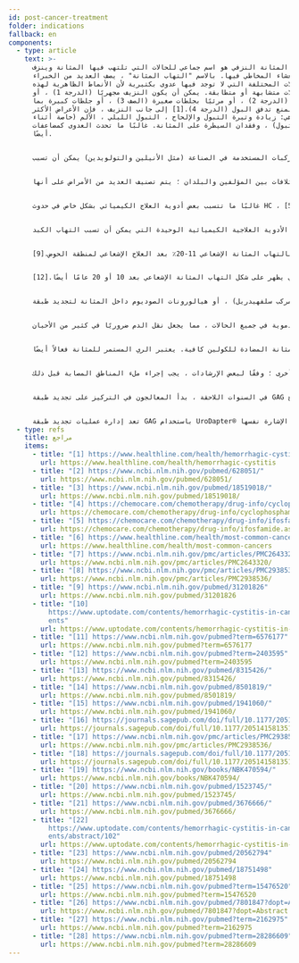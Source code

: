 ```yaml
---
id: post-cancer-treatment
folder: indications
fallback: en
components:
  - type: article
    text: >-
      التهاب المثانة النزفي هو اسم جماعي للحالات التي تلتهب فيها المثانة وينزف
      الغشاء المخاطي فيها. بالاسم "التهاب المثانة" ، يصف العديد من الخبراء
      الحالات المختلفة التي لا توجد فيها عدوى بكتيرية لأن الأنماط الظاهرية لهذه
      الحالات متشابهة أو متطابقة. يمكن أن يكون النزيف مجهريًا (الدرجة 1) ، أو
      مرئيًا (الدرجة 2) ، أو مرئيًا بجلطات صغيرة (الصف 3) ، أو جلطات كبيرة بما
      يكفي لمنع تدفق البول (الدرجة 4).[1] إلى جانب النزيف ، فإن الأعراض الأكثر
      شيوعًا هي: زيادة وتيرة التبول والإلحاح ، التبول الليلي ، الألم (خاصة أثناء
      التبول) ، وفقدان السيطرة على المثانة. غالبًا ما تحدث العدوى كمضاعفات
      أيضًا.


      يمكن أن تسبب بعض أنواع العدوى البكتيرية أعراض نزفية ، لكن معظم المرضى يستجيبون للعلاج المضاد للبكتيريا ؛ لذلك ، نادرًا ما تؤدي هذه العدوى إلى التهاب الكبد المزمن و/أو المتكرر. بعض المركبات المستخدمة في الصناعة (مثل الأنيلين والتولويدين) يمكن أن تسبب HC أيضًا. عادة ما تنتهي الحالة من الوجود بمجرد توقف المريض عن التعرض للسم.[2] زوجان من الفيروسات قد يسببان HC ؛ ومع ذلك ، تتطور الحالة في الغالب إما في سن مبكرة جدًا (وفي هذه الحالة تختفي في غضون يومين) ، أو إذا كان جهاز المناعة لدى المريض معرضًا للخطر الشديد ، على سبيل المثال بعد زرع النخاع العظمي أو الكلى.[3]


      ومع ذلك ، فإن الحالتين الأكثر شيوعًا اللذان يظهر فيهما التهاب المثانة النزفي يرتبطان بأساليب علاج الأورام المستخدمة على نطاق واسع. يمكن أن يتطور بعد العلاج الكيميائي أو العلاج الإشعاعي. وبالتالي ، غالبًا ما تسمى هذه الحالات بالعلاج الكيميائي التهاب المثانة والتهاب المثانة الإشعاعي على التوالي. وتجدر الإشارة إلى أن تعريف التهاب المثانة النزفي غامض ، وهناك اختلافات بين المؤلفين والبلدان ؛ يتم تصنيف العديد من الأمراض على أنها HCs بغض النظر عن سببها. هنا ، من خلال هذا المفهوم ، يجب أن نعني الأخيرين ، حالات ما بعد السرطان.


      غالبًا ما تتسبب بعض أدوية العلاج الكيميائي بشكل خاص في حدوث HC ، وخاصة مركبات الأوكساسافوسفورين مثل سيكلوفوسفاميد وإيفوسفاميد. تستخدم هذه الأدوية على نطاق واسع في العديد من بروتوكولات العلاج الكيميائي ، بما في ذلك علاج الأورام الصلبة والأورام اللمفاوية.[4],[5]


      تجدر الإشارة إلى أنه بالنظر إلى أكثر 10 أنواع من السرطانات شيوعًا[6] في الولايات المتحدة ، يمكن إعطاء سيكلوفوسفاميد و/أو إفوسفاميد للحالات التالية (معدل التكرار بين قوسين) سرطان الثدي (الأول) وسرطان الرئة (الثاني) والمثانة السرطان (السادس) ، ليمفوما اللاهودجكين (السابع) ، اللوكيميا (العاشر). فيما يتعلق بسرطان الدم ، هناك فرصة بنسبة 30٪ للإصابة بالتهاب المثانة كأثر جانبي.[7] علاوة على ذلك ، فهذه ليست الأدوية العلاجية الكيميائية الوحيدة التي يمكن أن تسبب التهاب الكبد. HC


      إن البيانات المتعلقة بحدوث التهاب الكبد الوبائي بين المرضى المعالجين بهذه الأدوية مثيرة للجدل ؛ يقال إن الحدوث يتراوح بين 7-53٪ ، حوالي 0.6-15٪ من المرضى يعانون من نزيف حاد.[8] في الواقع ، في العديد من حالات علاج السرطان ، فإن التأثير السام الذي يعبر عنه الدواء في المثانة يحد من الجرعة. تبلغ نسبة الإصابة بالتهاب المثانة الإشعاعي 11-20٪ بعد العلاج الإشعاعي لمنطقة الحوض.[9]


      في حالة السيكلوفوسفاميد والإيفوسفاميد ، تظهر الأعراض عمومًا بعد إعطاء الجرعة الأولى وتستمر لمدة 4-5 أيام.[10] من ناحية أخرى ، قد تؤدي بعض المركبات الأخرى مثل بوسولفان إلى التهاب المثانة الكيميائي بعد سنوات من التعرض[11] ، وقد يحدث التأثير الضار للعلاج الإشعاعي الذي يظهر على شكل التهاب المثانة الإشعاعي بعد 10 أو 20 عامًا أيضًا.[12]


      تؤكد الدلائل الإرشادية الحالية على أهمية الوقاية. الأكثر استخدامًا هو فرط السوائل ، الري المستمر للمثانة (محلول ملحي ، مع أو بدون قلوية) ، العلاج بالأكسجين عالي الضغط ، إدارة ميسنا (مركب سلفهيدريل) ، أو هيالورونات الصوديوم داخل المثانة لتجديد طبقة   GAG هي الأكثر استخدامًا.[13],[14],[15],[16] ومع ذلك ، فإن البيانات حول فعاليتها مثيرة للجدل.


      وفقًا لمعظم الإرشادات ، بمجرد تشخيص الحالة ، يعتمد العلاج المقترح بشكل كبير على شدة الحالة (على سبيل المثال[17],[18]). يجب الحفاظ على استقرار الدورة الدموية في جميع الحالات ، مما يجعل نقل الدم ضروريًا في كثير من الأحيان.


      في حالة الترطيب المعتدل ، قد تكون مدرات البول عن طريق الوريد ومسكنات الألم وأدوية المثانة المضادة للكولين كافية. يعتبر الري المستمر للمثانة فعالاً أيضًا.


      في الحالات الأكثر شدة ، من بين طرق أخرى ، يتم تطبيق العلاج داخل المثانة بشكل متكرر. عادة ما يستمر علاج التهاب المثانة الكيميائي لعدة أيام ، بينما يستمر علاج التهاب المثانة الإشعاعي لمدة ستة أشهر أو أكثر.[19] هناك العديد من العوامل المعروفة لمنع النزيف. حمض أمينوكابرويك (وهو مشابه للأحماض الأمينية ليسين) يمنع تنشيط البلازمينوجين ، مما يزيد من تخثر الدم.[20] يسبب الشب (كبريتات الأمونيوم الألومنيوم أو كبريتات البوتاسيوم الألومنيوم) ترسيب البروتين ويقلل من نفاذية الشعيرات الدموية.[21] نترات الفضة تسبب التخثر الكيميائي.[22] يستخدم الفورمالين ، وهو شديد السمية ، فقط إذا لم يستجب المريض لأي علاجات أخرى ؛ وفقًا لبعض الإرشادات ، يجب إجراء ملء المناطق المصابة قبل ذلك.


      في السنوات اللاحقة ، بدأ المعالجون في التركيز على تجديد طبقة GAG أيضًا. تم استخدام حمض الهيالورونيك وكبريتات شوندروتن وصوديوم البنتوزان في علاج HC[23],[24],[25] تم إعطاء البروستاجلاندين والإستروجين أيضًا - النتائج مثيرة للجدل ، على الرغم من.[26],[27],[28]


      تعد إدارة عمليات تجديد طبقة GAG باستخدام UroDapter® طريقة فعالة بالتأكيد بغض النظر عن الإشارة نفسها.
  - type: refs
    title: مراجع
    items:
      - title: "[1] https://www.healthline.com/health/hemorrhagic-cystitis"
        url: https://www.healthline.com/health/hemorrhagic-cystitis
      - title: "[2] https://www.ncbi.nlm.nih.gov/pubmed/628051/"
        url: https://www.ncbi.nlm.nih.gov/pubmed/628051/
      - title: "[3] https://www.ncbi.nlm.nih.gov/pubmed/18519018/"
        url: https://www.ncbi.nlm.nih.gov/pubmed/18519018/
      - title: "[4] https://chemocare.com/chemotherapy/drug-info/cyclophosphamide.aspx"
        url: https://chemocare.com/chemotherapy/drug-info/cyclophosphamide.aspx
      - title: "[5] https://chemocare.com/chemotherapy/drug-info/ifosfamide.aspx"
        url: https://chemocare.com/chemotherapy/drug-info/ifosfamide.aspx
      - title: "[6] https://www.healthline.com/health/most-common-cancers"
        url: https://www.healthline.com/health/most-common-cancers
      - title: "[7] https://www.ncbi.nlm.nih.gov/pmc/articles/PMC2643320/"
        url: https://www.ncbi.nlm.nih.gov/pmc/articles/PMC2643320/
      - title: "[8] https://www.ncbi.nlm.nih.gov/pmc/articles/PMC2938536/"
        url: https://www.ncbi.nlm.nih.gov/pmc/articles/PMC2938536/
      - title: "[9] https://www.ncbi.nlm.nih.gov/pubmed/31201826"
        url: https://www.ncbi.nlm.nih.gov/pubmed/31201826
      - title: "[10]
          https://www.uptodate.com/contents/hemorrhagic-cystitis-in-cancer-pati\
          ents"
        url: https://www.uptodate.com/contents/hemorrhagic-cystitis-in-cancer-patients
      - title: "[11] https://www.ncbi.nlm.nih.gov/pubmed?term=6576177"
        url: https://www.ncbi.nlm.nih.gov/pubmed?term=6576177
      - title: "[12] https://www.ncbi.nlm.nih.gov/pubmed?term=2403595"
        url: https://www.ncbi.nlm.nih.gov/pubmed?term=2403595
      - title: "[13] https://www.ncbi.nlm.nih.gov/pubmed/8315426/"
        url: https://www.ncbi.nlm.nih.gov/pubmed/8315426/
      - title: "[14] https://www.ncbi.nlm.nih.gov/pubmed/8501819/"
        url: https://www.ncbi.nlm.nih.gov/pubmed/8501819/
      - title: "[15] https://www.ncbi.nlm.nih.gov/pubmed/1941060/"
        url: https://www.ncbi.nlm.nih.gov/pubmed/1941060/
      - title: "[16] https://journals.sagepub.com/doi/full/10.1177/2051415813512647"
        url: https://journals.sagepub.com/doi/full/10.1177/2051415813512647
      - title: "[17] https://www.ncbi.nlm.nih.gov/pmc/articles/PMC2938536/"
        url: https://www.ncbi.nlm.nih.gov/pmc/articles/PMC2938536/
      - title: "[18] https://journals.sagepub.com/doi/full/10.1177/2051415813512647"
        url: https://journals.sagepub.com/doi/full/10.1177/2051415813512647
      - title: "[19] https://www.ncbi.nlm.nih.gov/books/NBK470594/"
        url: https://www.ncbi.nlm.nih.gov/books/NBK470594/
      - title: "[20] https://www.ncbi.nlm.nih.gov/pubmed/1523745/"
        url: https://www.ncbi.nlm.nih.gov/pubmed/1523745/
      - title: "[21] https://www.ncbi.nlm.nih.gov/pubmed/3676666/"
        url: https://www.ncbi.nlm.nih.gov/pubmed/3676666/
      - title: "[22]
          https://www.uptodate.com/contents/hemorrhagic-cystitis-in-cancer-pati\
          ents/abstract/102"
        url: https://www.uptodate.com/contents/hemorrhagic-cystitis-in-cancer-patients/abstract/102
      - title: "[23] https://www.ncbi.nlm.nih.gov/pubmed/20562794"
        url: https://www.ncbi.nlm.nih.gov/pubmed/20562794
      - title: "[24] https://www.ncbi.nlm.nih.gov/pubmed/18751498"
        url: https://www.ncbi.nlm.nih.gov/pubmed/18751498
      - title: "[25] https://www.ncbi.nlm.nih.gov/pubmed?term=15476520"
        url: https://www.ncbi.nlm.nih.gov/pubmed?term=15476520
      - title: "[26] https://www.ncbi.nlm.nih.gov/pubmed/7801847?dopt=Abstract"
        url: https://www.ncbi.nlm.nih.gov/pubmed/7801847?dopt=Abstract
      - title: "[27] https://www.ncbi.nlm.nih.gov/pubmed?term=2162975"
        url: https://www.ncbi.nlm.nih.gov/pubmed?term=2162975
      - title: "[28] https://www.ncbi.nlm.nih.gov/pubmed?term=28286609"
        url: https://www.ncbi.nlm.nih.gov/pubmed?term=28286609
---
```

